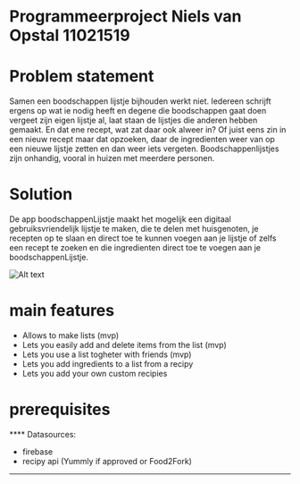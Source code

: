 # Programmeerproject Niels van Opstal 11021519

# Problem statement

Samen een boodschappen lijstje bijhouden werkt niet. Iedereen schrijft ergens op wat ie nodig heeft en degene die boodschappen gaat doen vergeet zijn eigen lijstje al, laat staan de lijstjes die anderen hebben gemaakt. En dat ene recept, wat zat daar ook alweer in? Of juist eens zin in een nieuw recept maar dat opzoeken, daar de ingredienten weer van op een nieuwe lijstje zetten en dan weer iets vergeten. Boodschappenlijstjes zijn onhandig, vooral in huizen met meerdere personen.

# Solution

De app boodschappenLijstje maakt het mogelijk een digitaal gebruiksvriendelijk lijstje te maken, die te delen met huisgenoten, je recepten op te slaan en direct toe te kunnen voegen aan je lijstje of zelfs een recept te zoeken en die ingredienten direct toe te voegen aan je boodschappenLijstje.

![Alt text](https://github.com/nielske31/lijstje/tree/master/docs/design_idea.jpg "design idea")

# main features

- Allows to make lists  (mvp)
- Lets you easily add and delete items from the list (mvp)
- Lets you use a list togheter with friends (mvp)
- Lets you add ingredients to a list from a recipy
- Lets you add your own custom recipies 

# prerequisites

**** Datasources:
- firebase
- recipy api (Yummly if approved or Food2Fork)
****
